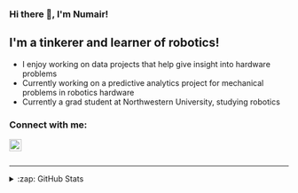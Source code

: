 ### Hi there 👋, I'm Numair!

## I'm a tinkerer and learner of robotics!

 - I enjoy working on data projects that help give insight into hardware problems
 - Currently working on a predictive analytics project for mechanical problems in robotics hardware
 - Currently a grad student at Northwestern University, studying robotics

 ### Connect with me:

[<img align="left" alt="newmayor | LinkedIn" width="22px" src="https://cdn.jsdelivr.net/npm/simple-icons@v3/icons/linkedin.svg" />][linkedin]

<br />
<br />

---

<details>
  <summary>:zap: GitHub Stats</summary>

  [![Numair's GitHub stats](https://github-readme-stats.vercel.app/api?username=newmayor&show_icons=true)](https://github.com/anuraghazra/github-readme-stats)


</details>

[linkedin]: https://linkedin.com/in/numahmed


